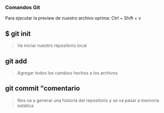### Comandos Git
Para ejecutar la preview de nuestro archivo oprima: Ctrl + Shift + v

## $ git init
> Va iniciar nuestro repositorio local
## git add
> Agregar todos los cambios hechos a los archivos
## git commit "comentario
> Nos va a generar una historia del repositorio y se va pasar a memoria estática